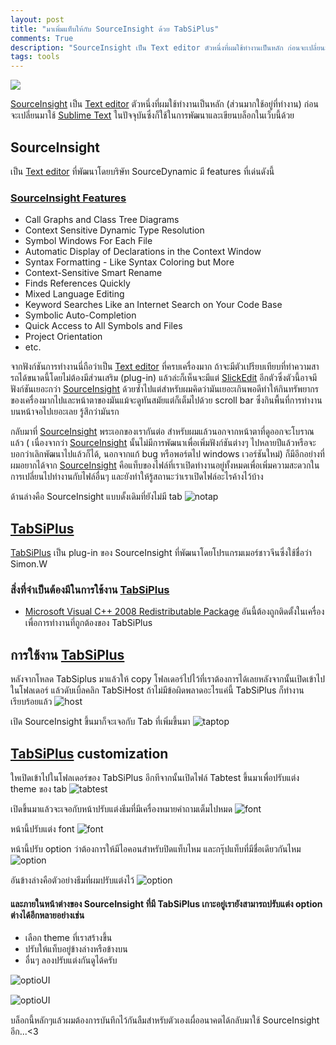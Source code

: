 ```yaml
---
layout: post
title: "มาเพิ่มแท็บให้กับ SourceInsight ด้วย TabSiPlus"
comments: True
description: "SourceInsight เป็น Text editor ตัวหนึ่งที่ผมใช้ทำงานเป็นหลัก ก่อนจะเปลี่ยนมาใช้ Sublime Text"
tags: tools
---
```


<a href="{{ page.url }}"><img src="/assets/tabSiPlus/SI-about-logo.jpg" /></a>
<!--more-->

[SourceInsight](http://www.sourceinsight.com/) เป็น [Text editor](https://en.wikipedia.org/wiki/Text_editor) ตัวหนึ่งที่ผมใช้ทำงานเป็นหลัก (ส่วนมากใช้อยู่ที่ทำงาน) ก่อนจะเปลี่ยนมาใช้ [Sublime Text](http://www.sublimetext.com/) ในปัจจุบันซึ่งก็ใช้ในการพัฒนาและเขียนบล็อกในเว็บนี้ด้วย

## SourceInsight
เป็น [Text editor](https://en.wikipedia.org/wiki/Text_editor) ที่พัฒนาโดยบริษัท SourceDynamic มี features ที่เด่นดังนี้

### [SourceInsight Features](http://www.sourceinsight.com/prodinfo.html)
- Call Graphs and Class Tree Diagrams
- Context Sensitive Dynamic Type Resolution
- Symbol Windows For Each File
- Automatic Display of Declarations in the Context Window
- Syntax Formatting - Like Syntax Coloring but More
- Context-Sensitive Smart Rename
- Finds References Quickly
- Mixed Language Editing
- Keyword Searches Like an Internet Search on Your Code Base
- Symbolic Auto-Completion
- Quick Access to All Symbols and Files
- Project Orientation
- etc.

จากฟังก์ชันการทำงานนี่ถือว่าเป็น [Text editor](https://en.wikipedia.org/wiki/Text_editor) ที่ครบเครื่องมาก ถ้าจะมีตัวเปรียบเทียบที่ทำความสารถได้ขนาดนี้โดยไม่ต้องมีส่วนเสริม (plug-in) แล้วล่ะก็เห็นจะมีแต่ [SlickEdit](http://www.slickedit.com/) อีกตัวซึ่งตัวนี้อาจมีฟังก์ชันเยอะกว่า [SourceInsight](http://www.sourceinsight.com/) ด้วยซ้ำไปแต่สำหรับผมคิดว่ามันเยอะเกินพอดีทำให้กินทรัพยากรของเครื่องมากไปและหน้าตาของมันแม้จะดูทันสมัยแต่ก็เต็มไปด้วย scroll bar ซึ่งกินพื้นที่การทำงานบนหน้าจอไปเยอะเลย รู้สึกว่ามันรก

กลับมาที่ [SourceInsight](http://www.sourceinsight.com/) พระเอกของเรากันต่อ สำหรับผมแล้วนอกจากหน้าตาที่ดูออกจะโบราณแล้ว ( เนื่องจากว่า [SourceInsight](http://www.sourceinsight.com/) นั้นไม่มีการพัฒนาเพื่อเพิ่มฟังก์ชันต่างๆ ไปหลายปีแล้วหรือจะบอกว่าเลิกพัฒนาไปแล้วก็ได้, นอกจากแก้ bug หรือพอร์ตไป windows เวอร์ชันใหม่) ก็มีอีกอย่างที่ผมอยากได้จาก [SourceInsight](http://www.sourceinsight.com/) คือแท็บของไฟล์ที่เราเปิดทำงานอยู่ทั้งหมดเพื่อเพิ่มความสะดวกในการเปลี่ยนไปทำงานกับไฟล์อื่นๆ และยังทำให้รู้สถานะว่าเราเปิดไฟล์อะไรค้างไว้บ้าง

ด้านล่างคือ SourceInsight แบบดั้งเดิมที่ยังไม่มี tab
![notap](/assets/tabSiPlus/SI-noTap.jpg)

## [TabSiPlus](http://goo.gl/1vI6AT)
[TabSiPlus](http://goo.gl/1vI6AT) เป็น plug-in ของ SourceInsight ที่พัฒนาโดยโปรแกรมเมอร์ชาวจีนซึ่งใช้ชื่อว่า Simon.W

### สิ่งที่จำเป็นต้องมีในการใช้งาน [TabSiPlus](http://goo.gl/1vI6AT)
- [Microsoft Visual C++ 2008 Redistributable Package](https://www.microsoft.com/en-us/download/details.aspx?id=29)
อันนี้ต้องถูกติดตั้งในเครื่องเพื่อการทำงานที่ถูกต้องของ TabSiPlus

## การใช้งาน [TabSiPlus](http://goo.gl/1vI6AT)
หลังจากโหลด TabSiplus มาแล้วให้ copy โฟลเดอร์ไปไว้ที่เราต้องการได้เลยหลังจากนั้นเปิดเข้าไปในโฟลเดอร์
แล้วดับเบิ้ลคลิก TabSiHost ถ้าไม่มีข้อผิดพลาดอะไรแค่นี้ TabSiPlus ก็ทำงานเรียบร้อยแล้ว
![้host](/assets/tabSiPlus/tapSi-host-run.jpg)

เปิด SourceInsight ขึ้นมาก็จะเจอกับ Tab ที่เพิ่มขึ้นมา
![taptop](/assets/tabSiPlus/SI-addTap-toTop.jpg)

## [TabSiPlus](http://goo.gl/1vI6AT) customization
ใหเปิดเข้าไปในโฟลเดอร์ของ TabSiPlus อีกทีจากนั้นเปิดไฟล์ Tabtest ขึ้นมาเพื่อปรับแต่ง theme ของ tab
![้tabtest](/assets/tabSiPlus/tapSi-folder-setting.jpg)

เปิดขึ้นมาแล้วจะเจอกับหน้าปรับแต่งธีมที่มีเครื่องหมายคำถามเต็มไปหมด
![้font](/assets/tabSiPlus/tapSi-load-setting.jpg)

หน้านี้ปรับแต่ง font
![้font](/assets/tabSiPlus/tapsi-font-setting.jpg)

หน้านี้ปรับ option ว่าต้องการให้มีไอคอนสำหรับปิดแท็บไหม และกรุ๊ปแท็บที่มีชื่อเดียวกันไหม
![้option](/assets/tabSiPlus/tapSi-addexitIconOption-setting.jpg)

อันข้างล่างคือตัวอย่างธีมที่ผมปรับแต่งไว้
![้option](/assets/tabSiPlus/tapSi-save-setting.jpg)


#### และภายในหน้าต่างของ SourceInsight ที่มี TabSiPlus เกาะอยู่เรายังสามารถปรับแต่ง option ต่างได้อีกหลายอย่างเช่น

- เลือก theme ที่เราสร้างขึ้น
- ปรับให้แท็บอยู่ข้างล่างหรือข้างบน
- อื่นๆ ลองปรับแต่งกันดูได้ครับ

![้optioUI](/assets/tabSiPlus/SI-tapOption-click.jpg)

![้optioUI](/assets/tabSiPlus/tapSiPlus-option-menu.jpg)

บล็อกนี้หลักๆแล้วผมต้องการบันทึกไว้กันลืมสำหรับตัวเองเผื่ออนาคตได้กลับมาใช้ SourceInsight อีก...<3
